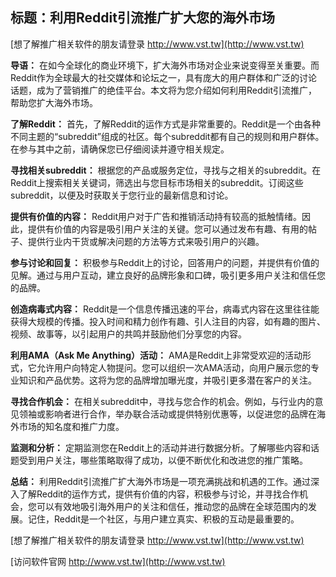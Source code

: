 ## **标题：利用Reddit引流推广扩大您的海外市场**

[想了解推广相关软件的朋友请登录 http://www.vst.tw](http://www.vst.tw)

**导语：**
在如今全球化的商业环境下，扩大海外市场对企业来说变得至关重要。而Reddit作为全球最大的社交媒体和论坛之一，具有庞大的用户群体和广泛的讨论话题，成为了营销推广的绝佳平台。本文将为您介绍如何利用Reddit引流推广，帮助您扩大海外市场。

**了解Reddit：**
首先，了解Reddit的运作方式是非常重要的。Reddit是一个由各种不同主题的“subreddit”组成的社区。每个subreddit都有自己的规则和用户群体。在参与其中之前，请确保您已仔细阅读并遵守相关规定。

**寻找相关subreddit：**
根据您的产品或服务定位，寻找与之相关的subreddit。在Reddit上搜索相关关键词，筛选出与您目标市场相关的subreddit。订阅这些subreddit，以便及时获取关于您行业的最新信息和讨论。

**提供有价值的内容：**
Reddit用户对于广告和推销活动持有较高的抵触情绪。因此，提供有价值的内容是吸引用户关注的关键。您可以通过发布有趣、有用的帖子、提供行业内干货或解决问题的方法等方式来吸引用户的兴趣。

**参与讨论和回复：**
积极参与Reddit上的讨论，回答用户的问题，并提供有价值的见解。通过与用户互动，建立良好的品牌形象和口碑，吸引更多用户关注和信任您的品牌。

**创造病毒式内容：**
Reddit是一个信息传播迅速的平台，病毒式内容在这里往往能获得大规模的传播。投入时间和精力创作有趣、引人注目的内容，如有趣的图片、视频、故事等，以引起用户的共鸣并鼓励他们分享您的内容。

**利用AMA（Ask Me Anything）活动：**
AMA是Reddit上非常受欢迎的活动形式，它允许用户向特定人物提问。您可以组织一次AMA活动，向用户展示您的专业知识和产品优势。这将为您的品牌增加曝光度，并吸引更多潜在客户的关注。

**寻找合作机会：**
在相关subreddit中，寻找与您合作的机会。例如，与行业内的意见领袖或影响者进行合作，举办联合活动或提供特别优惠等，以促进您的品牌在海外市场的知名度和推广力度。

**监测和分析：**
定期监测您在Reddit上的活动并进行数据分析。了解哪些内容和话题受到用户关注，哪些策略取得了成功，以便不断优化和改进您的推广策略。

**总结：**
利用Reddit引流推广扩大海外市场是一项充满挑战和机遇的工作。通过深入了解Reddit的运作方式，提供有价值的内容，积极参与讨论，并寻找合作机会，您可以有效地吸引海外用户的关注和信任，推动您的品牌在全球范围内的发展。记住，Reddit是一个社区，与用户建立真实、积极的互动是最重要的。

[想了解推广相关软件的朋友请登录 http://www.vst.tw](http://www.vst.tw)


[访问软件官网 http://www.vst.tw](http://www.vst.tw)
